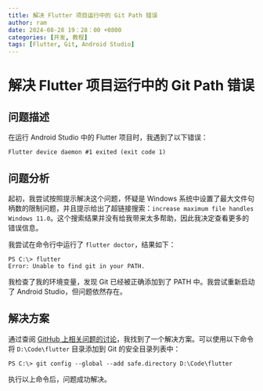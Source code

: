 ```yaml
---
title: 解决 Flutter 项目运行中的 Git Path 错误
author: ram
date: 2024-08-28 19：28：00 +0800
categories: [开发, 教程]
tags: [Flutter, Git, Android Studio]
---
```


# 解决 Flutter 项目运行中的 Git Path 错误

## 问题描述

在运行 Android Studio 中的 Flutter 项目时，我遇到了以下错误：

```
Flutter device daemon #1 exited (exit code 1)
```

## 问题分析

起初，我尝试按照提示解决这个问题，怀疑是 Windows 系统中设置了最大文件句柄数的限制问题，并且提示给出了超链接搜索：`increase maximum file handles Windows 11.0`。这个搜索结果并没有给我带来太多帮助，因此我决定查看更多的错误信息。

我尝试在命令行中运行了 `flutter doctor`，结果如下：

```shell
PS C:\> flutter
Error: Unable to find git in your PATH.
```

我检查了我的环境变量，发现 Git 已经被正确添加到了 PATH 中。我尝试重新启动了 Android Studio，但问题依然存在。

## 解决方案

通过查阅 [GitHub 上相关问题的讨论](https://github.com/flutter/flutter/issues/137308)，我找到了一个解决方案。可以使用以下命令将 `D:\Code\flutter` 目录添加到 Git 的安全目录列表中：

```shell
PS C:\> git config --global --add safe.directory D:\Code\flutter
```

执行以上命令后，问题成功解决。


